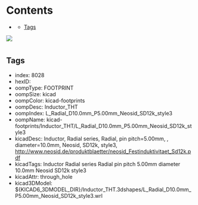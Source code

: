 



Contents
========

* [](#)
	* [Tags](#tags)
  
![][im]
# 

## Tags

- index: 8028
- hexID: 
- oompType: FOOTPRINT
- oompSize: kicad
- oompColor: kicad-footprints
- oompDesc: Inductor_THT
- oompIndex: L_Radial_D10.0mm_P5.00mm_Neosid_SD12k_style3
- oompName: kicad-footprints/Inductor_THT/L_Radial_D10.0mm_P5.00mm_Neosid_SD12k_style3
- kicadDesc: Inductor, Radial series, Radial, pin pitch=5.00mm, , diameter=10.0mm, Neosid, SD12k, style3, http://www.neosid.de/produktblaetter/neosid_Festinduktivitaet_Sd12k.pdf
- kicadTags: Inductor Radial series Radial pin pitch 5.00mm  diameter 10.0mm Neosid SD12k style3
- kicadAttr: through_hole
- kicad3DModel: ${KICAD6_3DMODEL_DIR}/Inductor_THT.3dshapes/L_Radial_D10.0mm_P5.00mm_Neosid_SD12k_style3.wrl



[im]: image.png
